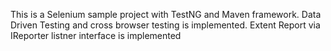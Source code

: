 This is a Selenium sample project with TestNG and Maven framework.
Data Driven Testing and cross browser testing is implemented.
Extent Report via IReporter listner interface is implemented
